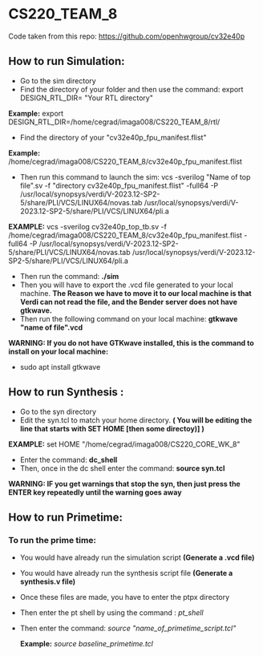 # CS220_TEAM_8

Code taken from this repo: https://github.com/openhwgroup/cv32e40p  

## How to run Simulation:

- Go to the sim directory 
- Find the directory of your folder and then use the command: export DESIGN_RTL_DIR= "Your RTL directory"

**Example:**  export DESIGN_RTL_DIR=/home/cegrad/imaga008/CS220_TEAM_8/rtl/

-   Find the directory of your "cv32e40p_fpu_manifest.flist"

**Example:** /home/cegrad/imaga008/CS220_TEAM_8/cv32e40p_fpu_manifest.flist 

- Then run this command to launch the sim: vcs -sverilog "Name of top file".sv -f  "directory cv32e40p_fpu_manifest.flist" -full64 -P /usr/local/synopsys/verdi/V-2023.12-SP2-5/share/PLI/VCS/LINUX64/novas.tab /usr/local/synopsys/verdi/V-2023.12-SP2-5/share/PLI/VCS/LINUX64/pli.a
  
**EXAMPLE:** vcs -sverilog cv32e40p_top_tb.sv -f /home/cegrad/imaga008/CS220_TEAM_8/cv32e40p_fpu_manifest.flist -full64 -P /usr/local/synopsys/verdi/V-2023.12-SP2-5/share/PLI/VCS/LINUX64/novas.tab /usr/local/synopsys/verdi/V-2023.12-SP2-5/share/PLI/VCS/LINUX64/pli.a

- Then run the command: **./sim**
- Then you will have to export the .vcd file generated to your local machine. **The Reason we have to move it to our local machine is that Verdi can not read the file, and the Bender server does not have gtkwave.**
- Then run the following command on your local machine: **gtkwave "name of file".vcd**
  
**WARNING: If you do not have GTKwave installed, this is the command to install on your local machine:** 

- sudo apt install gtkwave


## How to run Synthesis : 
- Go to the syn directory 
- Edit the syn.tcl to match your home directory. **( You will be editing the line that starts with **SET HOME** [then some directoy)] )** 

**EXAMPLE:** set HOME "/home/cegrad/imaga008/CS220_CORE_WK_8"

- Enter the command: **dc_shell**
- Then, once in the dc shell enter the command: **source syn.tcl**

**WARNING: IF you get warnings that stop the syn, then just press the ENTER key repeatedly until the warning goes away**

## How to run Primetime:

### To run the prime time:
- You would have already run the simulation script **(Generate a .vcd file)**
- You would have already run the synthesis script file **(Generate a synthesis.v file)**
  
- Once these files are made, you have to enter the ptpx directory
- Then enter the pt shell by using the command : *pt_shell*
- Then enter the command: *source "name_of_primetime_script.tcl"*

   **Example:** *source baseline_primetime.tcl*
  

